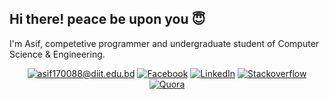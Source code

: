 ## Hi there! peace be upon you 😇
I'm Asif, competetive programmer and undergraduate student of Computer Science & Engineering.


<p align="center">
	<a href="mailto:asif170088@diit.edu.bd?subject=Github%20Visitor&body=Hi%20Asif,..."><img src="http://img.shields.io/badge/-@asifjoardar-_?label=Send%20Mail&style=social&logo=gmail" alt="asif170088@diit.edu.bd"></a>
  <a href="https://www.facebook.com/mrsparrow04"><img src="https://img.shields.io/badge/Facebook--_.svg?style=social&logo=facebook" alt="Facebook"></a>
	<a href="https://www.linkedin.com/in/md-asif-joardar-084590149"><img src="https://img.shields.io/badge/LinkedIn--_.svg?style=social&logo=linkedin" alt="LinkedIn"></a>
	<a href="https://stackoverflow.com/users/9011924/md-asif-joardar"><img src="https://img.shields.io/badge/Stackoverflow--_.svg?style=social&logo=stackoverflow" alt="Stackoverflow"></a>
  <a href="https://bn.quora.com/profile/MD-Asif-Joardar"><img src="https://img.shields.io/badge/Quora--_.svg?style=social&logo=quora" alt="Quora"></a>
</p>


<!--
**asifjoardar/asifjoardar** is a ✨ _special_ ✨ repository because its `README.md` (this file) appears on your GitHub profile.

Here are some ideas to get you started:

- 🔭 I’m currently working on ...
- 🌱 I’m currently learning ...
- 👯 I’m looking to collaborate on ...
- 🤔 I’m looking for help with ...
- 💬 Ask me about ...
- 📫 How to reach me: ...
- 😄 Pronouns: ...
- ⚡ Fun fact: ...
-->
